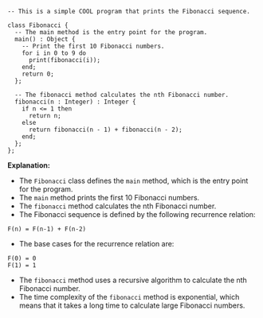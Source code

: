 ```cool
-- This is a simple COOL program that prints the Fibonacci sequence.

class Fibonacci {
  -- The main method is the entry point for the program.
  main() : Object {
    -- Print the first 10 Fibonacci numbers.
    for i in 0 to 9 do
      print(fibonacci(i));
    end;
    return 0;
  };

  -- The fibonacci method calculates the nth Fibonacci number.
  fibonacci(n : Integer) : Integer {
    if n <= 1 then
      return n;
    else
      return fibonacci(n - 1) + fibonacci(n - 2);
    end;
  };
};
```

**Explanation:**

* The `Fibonacci` class defines the `main` method, which is the entry point for the program.
* The `main` method prints the first 10 Fibonacci numbers.
* The `fibonacci` method calculates the nth Fibonacci number.
* The Fibonacci sequence is defined by the following recurrence relation:

```
F(n) = F(n-1) + F(n-2)
```

* The base cases for the recurrence relation are:

```
F(0) = 0
F(1) = 1
```

* The `fibonacci` method uses a recursive algorithm to calculate the nth Fibonacci number.
* The time complexity of the `fibonacci` method is exponential, which means that it takes a long time to calculate large Fibonacci numbers.